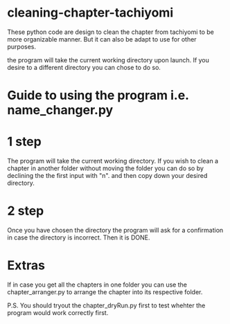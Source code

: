 # cleaning-chapter-tachiyomi
These python code are design to clean the chapter from tachiyomi to be more organizable manner. But it can also be adapt to use for other purposes.

the program will take the current working directory upon launch. If you desire to a different directory you can chose to do so.

# Guide to using the program i.e. name_changer.py

# 1 step
The program will take the current working directory. If you wish to clean a chapter in another folder without moving the folder
you can do so by declining the the first input with "n". and then copy down your desired directory.

# 2 step
Once you have chosen the directory the program will ask for a confirmation in case the directory is incorrect.
Then it is DONE.

# Extras
If in case you get all the chapters in one folder you can use the chapter_arranger.py to arrange the chapter into its respective folder.

P.S. You should tryout the chapter_dryRun.py first to test whehter the program would work correctly first.
